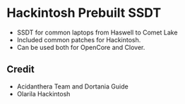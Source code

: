 # Hackintosh Prebuilt SSDT
- SSDT for common laptops from Haswell to Comet Lake
- Included common patches for Hackintosh.
- Can be used both for OpenCore and Clover.
## Credit
- Acidanthera Team and Dortania Guide
- Olarila Hackintosh

